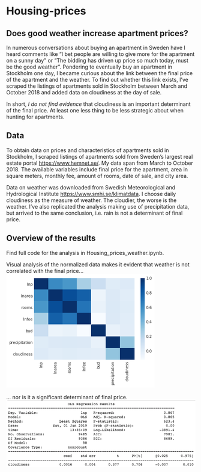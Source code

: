 # Housing-prices
## Does good weather increase apartment prices?
In numerous conversations about buying an apartment in Sweden have I heard comments like “I bet people are willing to give more for the apartment on a sunny day” or “The bidding has driven up price so much today, must be the good weather”. Pondering to eventually buy an apartment in Stockholm one day, I became curious about the link between the final price of the apartment and the weather. To find out whether this link exists, I’ve scraped the listings of apartments sold in Stockholm between March and October 2018 and added data on cloudiness at the day of sale. 

In short, _I do not find evidence_ that cloudiness is an important determinant of the final price. At least one less thing to be less strategic about when hunting for apartments. 

## Data
To obtain data on prices and characteristics of apartments sold in Stockholm, I scraped listings of apartments sold from Sweden’s largest real estate portal https://www.hemnet.se/. 
My data span from March to October 2018. The available variables include final price for the apartment, area in square meters, monthly fee, amount of rooms, date of sale, and city area. 

Data on weather was downloaded from Swedish Meteorological and Hydrological Institute https://www.smhi.se/klimatdata. I choose daily cloudiness as the measure of weather. The cloudier, the worse is the weather. I’ve also replicated the analysis making use of precipitation data, but arrived to the same conclusion, i.e. rain is not a determinant of final price. 

## Overview of the results
Find full code for the analysis in Housing_prices_weather.ipynb.

Visual analysis of the normalized data makes it evident that weather is not correlated with the final price... 
![Image of H](/Heatmap.png)

... nor is it a significant determinant of final price.
![Image of O](/OLS_results_main.png)
